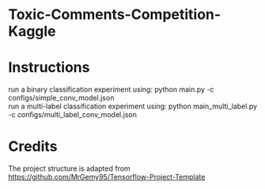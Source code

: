# Toxic-Comments-Competition-Kaggle

# Instructions
run a binary classification experiment using: python main.py -c configs/simple_conv_model.json
<br>
run a multi-label classification experiment using: python main_multi_label.py -c configs/multi_label_conv_model.json

# Credits
The project structure is adapted from https://github.com/MrGemy95/Tensorflow-Project-Template
